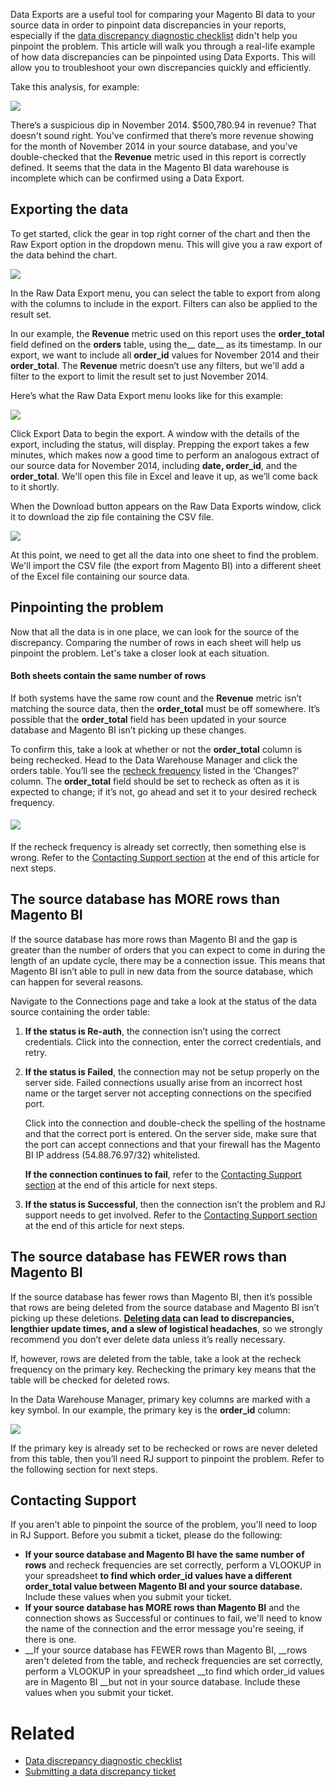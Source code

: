 Data Exports are a useful tool for comparing your Magento BI data to your source data in order to pinpoint data discrepancies in your reports, especially if the [data discrepancy diagnostic checklist](https://support.magento.com/hc/en-us/articles/360016731271-Diagnosing-a-data-discrepancy) didn't help you pinpoint the problem. This article will walk you through a real-life example of how data discrepancies can be pinpointed using Data Exports. This will allow you to troubleshoot your own discrepancies quickly and efficiently.

Take this analysis, for example:

![](https://support.magento.com/hc/article_attachments/360013876972/Exports_Discrepancies_1.png)

There’s a suspicious dip in November 2014. $500,780.94 in revenue? That doesn't sound right. You've confirmed that there’s more revenue showing for the month of November 2014 in your source database, and you've double-checked that the __Revenue__ metric used in this report is correctly defined. It seems that the data in the Magento BI data warehouse is incomplete which can be confirmed using a Data Export.

<h2 id="export">Exporting the data</h2>

To get started, click the gear in top right corner of the chart and then the Raw Export option in the dropdown menu. This will give you a raw export of the data behind the chart.

![](https://support.magento.com/hc/article_attachments/360013892331/Export_Discrepancies_5.gif)

In the Raw Data Export menu, you can select the table to export from along with the columns to include in the export. Filters can also be applied to the result set.

In our example, the __Revenue__ metric used on this report uses the __order\_total__ field defined on the __orders__ table, using the__ date__ as its timestamp. In our export, we want to include all __order\_id__ values for November 2014 and their __order\_total__. The __Revenue__ metric doesn’t use any filters, but we'll add a filter to the export to limit the result set to just November 2014.

Here’s what the Raw Data Export menu looks like for this example:

![](https://support.magento.com/hc/article_attachments/360013892291/Exports_Discrepancies_2.png)

Click Export Data to begin the export. A window with the details of the export, including the status, will display. Prepping the export takes a few minutes, which makes now a good time to perform an analogous extract of our source data for November 2014, including __date, order\_id__, and the __order\_total__. We'll open this file in Excel and leave it up, as we’ll come back to it shortly.

When the Download button appears on the Raw Data Exports window, click it to download the zip file containing the CSV file.

![](https://support.magento.com/hc/article_attachments/360013892271/Export_Discrepancies_6.png)

At this point, we need to get all the data into one sheet to find the problem. We'll import the CSV file (the export from Magento BI) into a different sheet of the Excel file containing our source data.

<h2 id="pinpoint">Pinpointing the problem</h2>

Now that all the data is in one place, we can look for the source of the discrepancy. Comparing the number of rows in each sheet will help us pinpoint the problem. Let's take a closer look at each situation.

#### Both sheets contain the same number of rows

If both systems have the same row count and the __Revenue__ metric isn’t matching the source data, then the __order\_total__ must be off somewhere. It’s possible that the __order\_total__ field has been updated in your source database and Magento BI isn’t picking up these changes.

To confirm this, take a look at whether or not the __order\_total__ column is being rechecked. Head to the Data Warehouse Manager and click the orders table. You’ll see the [recheck frequency](https://support.magento.com/hc/en-us/articles/360016506452-Configuring-data-rechecks) listed in the ‘Changes?’ column. The __order\_total__ field should be set to recheck as often as it is expected to change; if it’s not, go ahead and set it to your desired recheck frequency.

#### ![](https://support.magento.com/hc/article_attachments/360013876912/Export_Discrepancies_4.gif)

If the recheck frequency is already set correctly, then something else is wrong. Refer to the [Contacting Support section](#support) at the end of this article for next steps.

<h2 id="morerows">The source database has MORE rows than Magento BI</h2>

If the source database has more rows than Magento BI and the gap is greater than the number of orders that you can expect to come in during the length of an update cycle, there may be a connection issue. This means that Magento BI isn’t able to pull in new data from the source database, which can happen for several reasons.

Navigate to the Connections page and take a look at the status of the data source containing the order table:

1.   __If the status is Re-auth__, the connection isn’t using the correct credentials. Click into the connection, enter the correct credentials, and retry.
2.   __If the status is Failed__, the connection may not be setup properly on the server side. Failed connections usually arise from an incorrect host name or the target server not accepting connections on the specified port.  
       
     Click into the connection and double-check the spelling of the hostname and that the correct port is entered. On the server side, make sure that the port can accept connections and that your firewall has the Magento BI IP address (54.88.76.97/32) whitelisted.  
       
     __If the connection continues to fail__, refer to the [Contacting Support section](#support) at the end of this article for next steps.
3.   __If the status is Successful__, then the connection isn’t the problem and RJ support needs to get involved. Refer to the [Contacting Support section](#support) at the end of this article for next steps.

<h2 id="lessrows">The source database has FEWER rows than Magento BI</h2>

If the source database has fewer rows than Magento BI, then it’s possible that rows are being deleted from the source database and Magento BI isn’t picking up these deletions. __[Deleting data](https://support.magento.com/hc/en-us/articles/360016731631-Optimizing-your-database-for-analysis#delete) can lead to discrepancies, lengthier update times, and a slew of logistical headaches__, so we strongly recommend you don’t ever delete data unless it’s really necessary.

If, however, rows are deleted from the table, take a look at the recheck frequency on the primary key. Rechecking the primary key means that the table will be checked for deleted rows.

In the Data Warehouse Manager, primary key columns are marked with a key symbol. In our example, the primary key is the __order\_id__ column:

![](https://support.magento.com/hc/article_attachments/360013876892/Export_Discrepancies_3.png)

If the primary key is already set to be rechecked or rows are never deleted from this table, then you’ll need RJ support to pinpoint the problem. Refer to the following section for next steps.

<h2 id="support">Contacting Support</h2>

If you aren't able to pinpoint the source of the problem, you'll need to loop in RJ Support. Before you submit a ticket, please do the following:

*   __If your source database and Magento BI have the same number of rows__ and recheck frequencies are set correctly, perform a VLOOKUP in your spreadsheet __to find which order\_id values have a different order\_total value between Magento BI and your source database.__ Include these values when you submit your ticket.
*   __If your source database has MORE rows than Magento BI__&nbsp;and the connection shows as Successful or continues to fail, we'll need to know the name of the connection and the error message you're seeing, if there is one.
*   __If your source database has FEWER rows than Magento BI,&nbsp;__rows aren't deleted from the table, and recheck frequencies are set correctly, perform a VLOOKUP in your spreadsheet __to find which order\_id values are in Magento BI __but not in your source database. Include these values when you submit your ticket.

<h1 class="related">Related</h1>

<ul class="related">
<li><a href="https://support.magento.com/hc/en-us/articles/360016731271-Diagnosing-a-data-discrepancy">Data discrepancy diagnostic checklist</a></li>
<li><a href="https://support.magento.com/hc/en-us/articles/360016506472-Submitting-a-data-discrepancy-ticket">Submitting a data discrepancy ticket</a></li>
</ul>